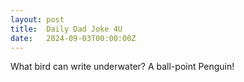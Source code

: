 ```yaml
---
layout: post
title:  Daily Dad Joke 4U
date:   2024-09-03T00:00:00Z
---
```

What bird can write underwater? A ball-point Penguin!
